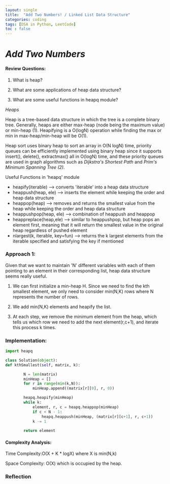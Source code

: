 ```yaml
---
layout: single
title:  "Add Two Numbers! / Linked List Data Structure"
categories: coding
tags: [DSA in Python, LeetCode]
toc : false
---
```


# *Add Two Numbers*


#### Review Questions:
1. What is heap?

2. What are some applications of heap data structure?

3. What are some useful functions in heapq module?

*Heaps*

Heap is a tree-based data structure in which the tree is a complete binary tree.
Generally, heaps are either max-heap (node being the maximum value) or min-heap (1).
Heapifying is a O(logN) operation while finding the max or min in max-heap/min-heap will be O(1).

Heap sort uses binary heap to sort an array in O(N logN) time, priority queues can be efficiently implemented using binary heap since it supports insert(), delete(), extractmax() all in O(logN) time, and these priority queues are used in graph algorithms such as *Dijkstra's Shortest Path* and *Prim's Minimum Spanning Tree (2).*

Useful Functions in 'heapq' module

* heapify(iterable) --> converts 'iterable' into a heap data structure
* heappush(heap, ele) --> inserts the element while keeping the order and heap data structure
* heappop(heap) --> removes and returns the smallest value from the heap while keeping the order and heap data structure
* heappushpop(heap, ele) --> combination of heappush and heappop
* heappreplace(heap,ele) --> similar to heappushpop, but heap pops an element first, meaning that it will return the smallest value in the original heap regardless of pushed element
* nlargest(k, iterable, key=fun) --> returns the k largest elements from the iterable specified and satisfying the key if mentioned


### Approach 1:

Given that we want to maintain 'N' different variables with each of them pointing to an element in their corresponding list, heap data structure seems really useful.

1. We can first initialize a min-heap H. Since we need to find the kth smallest element, we only need to consider min(N,K) rows where N represents the number of rows.

2. We add min(N,K) elements and heapify the list.

3. At each step, we remove the minimum element from the heap, which tells us which row we need to add the next element(r,c+1), and iterate this process k times.

### Implementation:

```python
import heapq

class Solution(object):
def kthSmallest(self, matrix, k):

        N = len(matrix)
        minHeap = []
        for r in range(min(k,N)):
            minHeap.append((matrix[r][0], r, 0))

        heapq.heapify(minHeap)
        while k:
            element, r, c = heapq.heappop(minHeap)
            if c < N - 1:
                heapq.heappush(minHeap, (matrix[r][c+1], r, c+1))
            k -= 1
            
        return element
```

#### Complexity Analysis:

Time Complexity:O(X + K * logX) where X is min(N,k)

Space Complexity: O(X) which is occupied by the heap.

### Reflection
